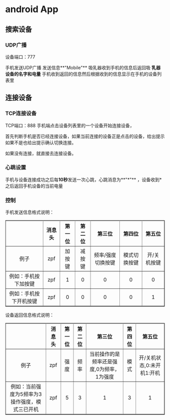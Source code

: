 # android App

## 搜索设备
### UDP广播
设备端口：777

手机发送UDP广播 发送信息**"Mobile"**
吸乳器收到手机的信息后返回吸 **乳器设备的名字和电量**
手机收到返回的信息然后根据收到的信息显示在手机的设备列表里

## 连接设备
### TCP连接设备
TCP端口：888
手机端点击设备列表里的一个设备开始连接设备，

首先判断手机是否已经连接设备，如果当前连接的设备正是点击的设备，给出提示如果不是也给出提示确认切换连接。

如果没有连接，就直接去连接设备。

### 心跳设置

手机与设备连接成功之后每**10秒**发送一次心跳，心跳消息为**"\*"** ，设备收到*之后返回手机设备的当前电量

### 控制

手机发送信息格式说明：
<table width="960" align="center" border="1" rules="all" cellpadding="15">
	<tr align="center">
		<th></th>
		<th>消息头</th>
		<th>第一位</th>
		<th>第二位</th>
		<th>第三位</th>
		<th>第四位</th>
		<th>第五位</th>
	</tr>
	<tr align="center">
		<td>例子</td>
		<td>zpf</td>
		<td>加按键</td>
		<td>减按键</td>
		<td>频率/强度切换按键</td>
		<td>模式切换按键</td>
		<td>开/关机按键</td>
	</tr>
	<tr align="center">
		<td>例如：手机按下加按键</td>
		<td>zpf</td>
		<td>1</td>
		<td>0</td>
		<td>0</td>
		<td>0</td>
		<td>0</td>
	</tr>
	<tr align="center">
		<td>例如：手机按下开机按键</td>
		<td>zpf</td>
		<td>0</td>
		<td>0</td>
		<td>0</td>
		<td>0</td>
		<td>1</td>
	</tr>
</table>

设备返回信息格式说明：
<table width="960" align="center" border="1" rules="all" cellpadding="15">
	<tr align="center">
		<th></th>
		<th>消息头</th>
		<th>第一位</th>
		<th>第二位</th>
		<th>第三位</th>
		<th>第四位</th>
		<th>第五位</th>
	</tr>
	<tr align="center">
		<td>例子</td>
		<td>zpf</td>
		<td>强度</td>
		<td>频率</td>
		<td>当前操作的是频率还是强度,0为频率，1为强度</td>
		<td>模式</td>
		<td>开/关机状态,0:未开机1:开机</td>
	</tr>
	<tr align="center">
		<td>例如：当前强度为5频率为3操作强度，模式三已开机</td>
		<td>zpf</td>
		<td>5</td>
		<td>3</td>
		<td>1</td>
		<td>3</td>
		<td>1</td>
	</tr>
</table>